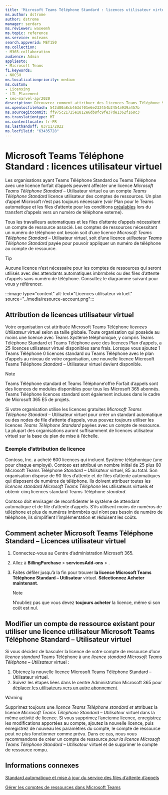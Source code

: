 ```yaml
---
title: 'Microsoft Teams Téléphone Standard : licences utilisateur virtuel'
ms.author: dstrome
author: dstrome
manager: serdars
ms.reviewer: waseemh
ms.topic: reference
ms.service: msteams
search.appverid: MET150
ms.collection:
- M365-collaboration
audience: Admin
appliesto:
- Microsoft Teams
f1.keywords:
- NOCSH
ms.localizationpriority: medium
ms.custom:
- Licensing
- LIL_Placement
- seo-marvel-apr2020
description: Découvrez comment attribuer des licences Teams Téléphone Standard gratuites – Utilisateur virtuel ou une licence utilisateur Teams Téléphone utilisateur standard aux comptes de ressources de votre organisation.
ms.openlocfilehash: 542d80a8cb463df01e6e232454b2454a939a457b
ms.sourcegitcommit: ff975c21725e1812e6db8fc9fe37de1362f168c3
ms.translationtype: MT
ms.contentlocale: fr-FR
ms.lasthandoff: 03/11/2022
ms.locfileid: "63435728"
---
```

# <a name="microsoft-teams-phone-standard--virtual-user-licenses"></a>Microsoft Teams Téléphone Standard : licences utilisateur virtuel

Les organisations ayant Teams Téléphone Standard ou Teams Téléphone avec une licence forfait d’appels peuvent affecter une licence *Microsoft Teams Téléphone Standard* – Utilisateur virtuel ou un compte *Teams Téléphone Standard*  licence utilisateur des comptes de ressources. Un plan d’appel Microsoft n’est pas toujours nécessaire (voir Plan pour le Teams automatique et les files d’attente pour les conditions [préalables](../plan-auto-attendant-call-queue.md#prerequisites) lors du transfert d’appels vers un numéro de téléphone externe).

Tous les travailleurs automatiques et les files d’attente d’appels nécessitent un compte de ressource associé. Les comptes de ressources nécessitant un numéro de téléphone ont besoin soit d’une licence *Microsoft Teams Téléphone Standard* – Utilisateur virtuel, soit d’une licence *utilisateur Teams Téléphone Standard* payée pour pouvoir appliquer un numéro de téléphone au compte de ressource.

> [!TIP]
> Aucune licence n’est nécessaire pour les comptes de ressources qui seront utilisés avec des attendants automatiques imbrmbrés ou des files d’attente d’appels sans numéro de téléphone. Consultez le diagramme suivant pour vous y référencer.

:::image type="content" alt-text="Licences utilisateur virtuel." source="../media/resource-account.png":::

## <a name="virtual-user-license-allocation"></a>Attribution de licences utilisateur virtuel

Votre organisation est attribuée Microsoft Teams Téléphone *licences Utilisateur* virtuel selon sa taille globale. Toute organisation qui possède au moins une licence avec Teams Système téléphonique, y compris Teams Téléphone Standard et Teams Téléphone avec des licences Plan d’appels, a 25 licences utilisateur virtuel disponibles sans frais. Lorsque vous ajoutez 1 Teams Téléphone 0 licences standard ou Teams Téléphone avec le plan d’appels au niveau de votre organisation, une nouvelle licence Microsoft Teams Téléphone *Standard –* Utilisateur virtuel devient disponible.

> [!NOTE]
> Teams Téléphone standard et Teams Téléphone’offre Forfait d’appels sont des licences de modules disponibles pour tous les Microsoft 365 abonnés. Teams Téléphone licences standard sont également incluses dans le cadre de Microsoft 365 E5 de projets.

Si votre organisation utilise les licences gratuites *Microsoft Teams Téléphone Standard –* Utilisateur virtuel pour créer un standard automatique ou des nodes de file d’attente d’appels, vous pouvez toujours utiliser les licences *Teams Téléphone Standard* payées avec un compte de ressource. La plupart des organisations auront suffisamment de licences utilisateur virtuel sur la base du plan de mise à l’échelle.

### <a name="license-allocation-example"></a>Exemple d’attribution de licence

Contoso, Inc. a acheté 600 licences qui incluent Système téléphonique (une pour chaque employé). Contoso est attribué un nombre initial de 25 plus 60 Microsoft Teams Téléphone *Standard – Utilisateur* virtuel, 85 au total. Son organisation dispose de 90 files d’attente et de files d’attente automatiques qui disposent de numéros de téléphone. Ils doivent attribuer toutes les *licences standard Microsoft Teams Téléphone* les utilisateurs virtuels et obtenir cinq licences standard Teams Téléphone *standard*.

Contoso doit envisager de reconfidenter le système de attendant automatique et de file d’attente d’appels. S’ils utilisent moins de numéros de téléphone et plus de numéros imbrmbrés qui n’ont pas besoin de numéro de téléphone, ils simplifient l’implémentation et réduisent les coûts.

## <a name="how-to-buy-microsoft-teams-phone-standard--virtual-user-licenses"></a>Comment acheter Microsoft Teams Téléphone Standard – Licences utilisateur virtuel

1. Connectez-vous au Centre d’administration Microsoft 365.
2. Allez à **BillingPurchase** >  **servicesAdd-ons** > .
3. Faites défiler jusqu’à la fin pour trouver **la licence Microsoft Teams Téléphone Standard – Utilisateur** virtuel. **Sélectionnez Acheter maintenant**.

   > [!NOTE]
   > N’oubliez pas que vous devez **toujours acheter** la licence, même si son coût est nul.

## <a name="change-an-existing-resource-account-to-use-a-microsoft-teams-phone-standard--virtual-user-license"></a>Modifier un compte de ressource existant pour utiliser une licence utilisateur Microsoft Teams Téléphone Standard – Utilisateur virtuel

Si vous décidez de basculer la licence de votre compte de ressource *d’une licence standard* Teams Téléphone à une *licence standard Microsoft Teams Téléphone – Utilisateur* virtuel :

1. Obtenez la nouvelle licence Microsoft Teams Téléphone Standard – Utilisateur virtuel.
2. Suivez les étapes liées dans le centre Administration Microsoft 365 pour [déplacer les utilisateurs vers un autre abonnement](/microsoft-365/admin/manage/assign-licenses-to-users#move-users-to-a-different-subscription).

> [!WARNING]
> Supprimez toujours une *licence Teams Téléphone standard et* attribuez la licence *Microsoft Teams Téléphone Standard – Utilisateur* virtuel dans la même activité de licence. Si vous supprimez l’ancienne licence, enregistrez les modifications apportées au compte, ajoutez la nouvelle licence, puis enregistrez de nouveau les paramètres du compte, le compte de ressource peut ne plus fonctionner comme prévu. Dans ce cas, nous vous recommandons de créer un compte de ressource *pour la licence Microsoft Teams Téléphone Standard – Utilisateur* virtuel et de supprimer le compte de ressource rompu.

## <a name="related-information"></a>Informations connexes

[Standard automatique et mise à jour du service des files d’attente d’appels](https://techcommunity.microsoft.com/t5/Microsoft-Teams-Blog/Auto-Attendant-and-Call-Queues-Service-Update/ba-p/564521)

[Gérer les comptes de ressources dans Microsoft Teams](../manage-resource-accounts.md)
